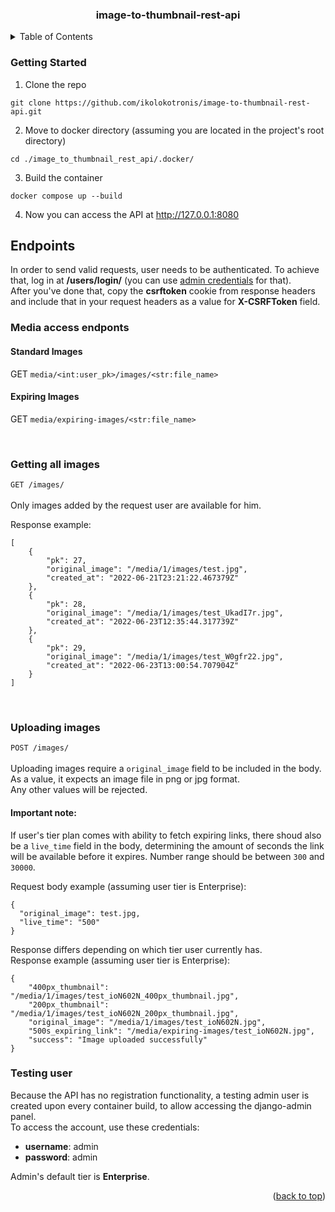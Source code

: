 <div id="top"></div>

<h3 align="center">image-to-thumbnail-rest-api</h1>

<details>
  <summary>Table of Contents</summary>
  <ol>
    <li>
      <a href="#getting-started">Getting Started</a>
    </li>
    <li><a href="#endpoints">Endpoints</a></li>
    <li><a href="#testing-user">Testing</a></li>
  </ol>
</details>

### Getting Started

1. Clone the repo
  ```
  git clone https://github.com/ikolokotronis/image-to-thumbnail-rest-api.git
  ```
2. Move to docker directory (assuming you are located in the project's root directory)
  ```
  cd ./image_to_thumbnail_rest_api/.docker/
  ```
3. Build the container
  ```
  docker compose up --build
  ```
4. Now you can access the API at http://127.0.0.1:8080

## Endpoints

In order to send valid requests, user needs to be authenticated. To achieve that, log in at <b>/users/login/</b> 
(you can use <a href="testing">admin credentials</a> for that).  
After you've done that, copy the <b>csrftoken</b> cookie from response headers and include that in your request headers as a value for <b>X-CSRFToken</b> field.
  
### Media access endponts

#### Standard Images
GET `media/<int:user_pk>/images/<str:file_name>`

#### Expiring Images
GET `media/expiring-images/<str:file_name>`

<br/>

### Getting all images
`GET /images/`
<br/>
<br/>
Only images added by the request user are available for him.

Response example:
```
[
    {
        "pk": 27,
        "original_image": "/media/1/images/test.jpg",
        "created_at": "2022-06-21T23:21:22.467379Z"
    },
    {
        "pk": 28,
        "original_image": "/media/1/images/test_UkadI7r.jpg",
        "created_at": "2022-06-23T12:35:44.317739Z"
    },
    {
        "pk": 29,
        "original_image": "/media/1/images/test_W0gfr22.jpg",
        "created_at": "2022-06-23T13:00:54.707904Z"
    }
]
```

<br/>

### Uploading images
`POST /images/`
<br/>
<br/>
Uploading images require a `original_image` field to be included in the body.  As a value, it expects an image file in png or jpg format.  
Any other values will be rejected.  
#### Important note:
If user's tier plan comes with ability to fetch expiring links, there shoud also be a `live_time` field in the body, 
determining the amount of seconds the link will be available before it expires. Number range should be between `300` and `30000`.  
  
Request body example (assuming user tier is Enterprise):

```
{
  "original_image": test.jpg,
  "live_time": "500"
}
```
Response differs depending on which tier user currently has.  
Response example (assuming user tier is Enterprise):  
```
{
    "400px_thumbnail": "/media/1/images/test_ioN602N_400px_thumbnail.jpg",
    "200px_thumbnail": "/media/1/images/test_ioN602N_200px_thumbnail.jpg",
    "original_image": "/media/1/images/test_ioN602N.jpg",
    "500s_expiring_link": "/media/expiring-images/test_ioN602N.jpg",
    "success": "Image uploaded successfully"
}
```

### Testing user
Because the API has no registration functionality, a testing admin user is created upon every container build, to allow accessing the django-admin panel.   
To access the account, use these credentials:  
* <b>username</b>: admin  
* <b>password</b>: admin  
  
Admin's default tier is <b>Enterprise</b>.  

<p align="right">(<a href="#top">back to top</a>)</p>
